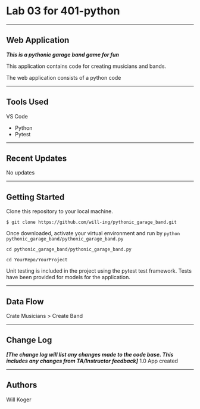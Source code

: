 # Lab 03 for 401-python

---
## Web Application
***This is a pythonic garage band game for fun***

This application contains code for creating musicians and bands.

The web application consists of a python code

---

## Tools Used
VS Code

- Python
- Pytest

---

## Recent Updates

No updates

---

## Getting Started

Clone this repository to your local machine.

```
$ git clone https://github.com/will-ing/pythonic_garage_band.git
```
Once downloaded, activate your virtual environment and run by `python pythonic_garage_band/pythonic_garage_band.py`
```
cd pythonic_garage_band/pythonic_garage_band.py

```

```
cd YourRepo/YourProject

```
Unit testing is included in the project using the pytest test framework. Tests have been provided for models for the application.

---

## Data Flow 

Crate Musicians > Create Band

---

## Change Log
***[The change log will list any changes made to the code base. This includes any changes from TA/Instructor feedback]***
1.0 App created

---

## Authors
Will Koger


